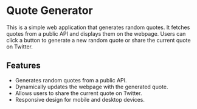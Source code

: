 # Quote Generator

This is a simple web application that generates random quotes. It fetches quotes from a public API and displays them on the webpage. Users can click a button to generate a new random quote or share the current quote on Twitter.

## Features

- Generates random quotes from a public API.
- Dynamically updates the webpage with the generated quote.
- Allows users to share the current quote on Twitter.
- Responsive design for mobile and desktop devices.
